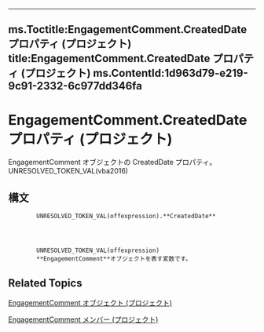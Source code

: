 

---
ms.Toctitle:EngagementComment.CreatedDate プロパティ (プロジェクト)
title:EngagementComment.CreatedDate プロパティ (プロジェクト)
ms.ContentId:1d963d79-e219-9c91-2332-6c977dd346fa
---
# EngagementComment.CreatedDate プロパティ (プロジェクト)




EngagementComment オブジェクトの CreatedDate プロパティ。UNRESOLVED_TOKEN_VAL(vba2016)

## 構文

            UNRESOLVED_TOKEN_VAL(offexpression).**CreatedDate**




            UNRESOLVED_TOKEN_VAL(offexpression)
            **EngagementComment**オブジェクトを表す変数です。



## Related Topics

[EngagementComment オブジェクト (プロジェクト)](4ca86b23-f8a2-0939-3cc5-196e72d06f01.md)

[EngagementComment メンバー (プロジェクト)](739c0d51-7f6a-90d6-5160-c8634c6dffe3.md)




